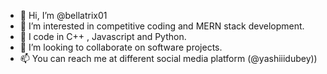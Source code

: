 - 👋 Hi, I’m @bellatrix01
- 👀 I’m interested in competitive coding and MERN stack development.
- 🌱 I code in C++ , Javascript and Python.
- 💞️ I’m looking to collaborate on software projects.
- 📫 You can reach me at different social media platform (@yashiiidubey)) 

<!---
bellatrix01/bellatrix01 is a ✨ special ✨ repository because its `README.md` (this file) appears on your GitHub profile.
You can click the Preview link to take a look at your changes.
--->
